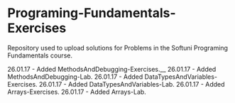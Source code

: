 # Programing-Fundamentals-Exercises

Repository used to upload solutions for Problems in the Softuni Programing Fundamentals course.

26.01.17 - Added MethodsAndDebugging-Exercises.__
26.01.17 - Added MethodsAndDebugging-Lab.
26.01.17 - Added DataTypesAndVariables-Exercises. 
26.01.17 - Added DataTypesAndVariables-Lab.
26.01.17 - Added Arrays-Exercises.
26.01.17 - Added Arrays-Lab.
